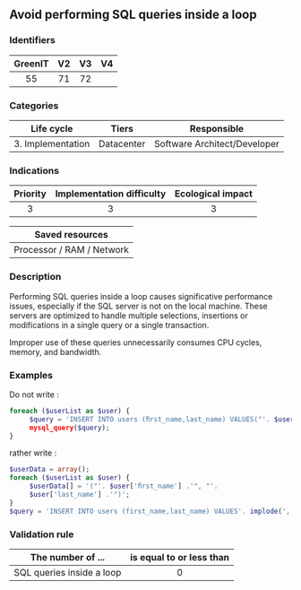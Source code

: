 ## Avoid performing SQL queries inside a loop

### Identifiers

| GreenIT | V2  | V3  |  V4  |
|:-------:|:---:|:---:|:----:|
|   55    | 71  | 72  |      |

### Categories

|    Life cycle     |   Tiers    |         Responsible          |
|:-----------------:|:----------:|:----------------------------:|
| 3. Implementation | Datacenter | Software Architect/Developer |

### Indications

|      Priority      | Implementation difficulty | Ecological impact |
|:------------------:|:-------------------------:|:-----------------:|
|         3          |             3             |         3         |

|                      Saved resources                      |
|:---------------------------------------------------------:|
|                 Processor / RAM / Network                 |

### Description

Performing SQL queries inside a loop causes significative performance issues, especially if the SQL server is not on the local machine. 
These servers are optimized to handle multiple selections, insertions or modifications in a single query or a single transaction.

Improper use of these queries unnecessarily consumes CPU cycles, memory, and bandwidth.

### Examples

Do not write :
```php
foreach ($userList as $user) {
     $query = 'INSERT INTO users (ﬁrst_name,last_name) VALUES("'. $user['ﬁrst_name'] .'", "'. $user['last_name'] .'")';
     mysql_query($query);
}
```
rather write :
```php
$userData = array();
foreach ($userList as $user) {
     $userData[] = '("'. $user['ﬁrst_name'] .'", "'.
     $user['last_name'] .'")';
}
$query = 'INSERT INTO users (first_name,last_name) VALUES'. implode(',', $userData); mysql_query($query);
```

### Validation rule

| The number of ...         | is equal to or less than |  
|---------------------------|:------------------------:|
| SQL queries inside a loop |            0             |

